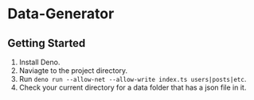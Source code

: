 # Data-Generator

## Getting Started

1. Install Deno.
2. Naviagte to the project directory.
3. Run `deno run --allow-net --allow-write index.ts users|posts|etc`.
4. Check your current directory for a data folder that has a json file in it.
